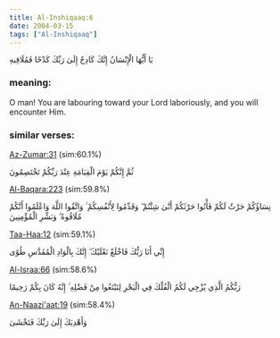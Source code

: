 ```yaml
---
title: Al-Inshiqaaq:6
date: 2004-03-15
tags: ["Al-Inshiqaaq"]
---
```

يَا أَيُّهَا الْإِنْسَانُ إِنَّكَ كَادِحٌ إِلَىٰ رَبِّكَ كَدْحًا فَمُلَاقِيهِ
### meaning: 
O man! You are labouring toward your Lord laboriously, and you will encounter Him.
### similar verses: 

[Az-Zumar:31](/39/31) (sim:60.1%)

ثُمَّ إِنَّكُمْ يَوْمَ الْقِيَامَةِ عِنْدَ رَبِّكُمْ تَخْتَصِمُونَ

[Al-Baqara:223](/2/223) (sim:59.8%)

نِسَاؤُكُمْ حَرْثٌ لَكُمْ فَأْتُوا حَرْثَكُمْ أَنَّىٰ شِئْتُمْ ۖ وَقَدِّمُوا لِأَنْفُسِكُمْ ۚ وَاتَّقُوا اللَّهَ وَاعْلَمُوا أَنَّكُمْ مُلَاقُوهُ ۗ وَبَشِّرِ الْمُؤْمِنِينَ

[Taa-Haa:12](/20/12) (sim:59.1%)

إِنِّي أَنَا رَبُّكَ فَاخْلَعْ نَعْلَيْكَ ۖ إِنَّكَ بِالْوَادِ الْمُقَدَّسِ طُوًى

[Al-Israa:66](/17/66) (sim:58.6%)

رَبُّكُمُ الَّذِي يُزْجِي لَكُمُ الْفُلْكَ فِي الْبَحْرِ لِتَبْتَغُوا مِنْ فَضْلِهِ ۚ إِنَّهُ كَانَ بِكُمْ رَحِيمًا

[An-Naazi'aat:19](/79/19) (sim:58.4%)

وَأَهْدِيَكَ إِلَىٰ رَبِّكَ فَتَخْشَىٰ
